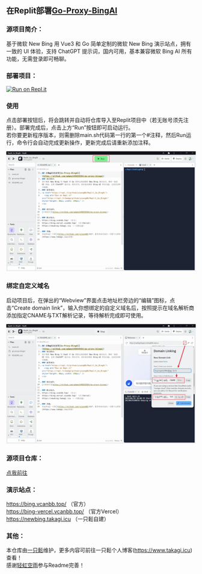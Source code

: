## 在Replit部署[Go-Proxy-BingAI](https://github.com/adams549659584/go-proxy-bingai)

### 源项目简介：
基于微软 New Bing 用 Vue3 和 Go 简单定制的微软 New Bing 演示站点，拥有一致的 UI 体验，支持 ChatGPT 提示词，国内可用，基本兼容微软 Bing AI 所有功能，无需登录即可畅聊。

### 部署项目：
<a href="https://repl.it/github/yzsong06/Replit_Go_BingAi">
  <img alt="Run on Repl.it" src="https://repl.it/badge/github/yzsong06/Replit_Go_BingAi" style="height: 40px; width: 190px;" />
</a>

### 使用
点击部署按钮后，将会跳转并自动将仓库导入至Replit项目中（若无账号须先注册）。部署完成后，点击上方“Run”按钮即可启动运行。  
若你要更新程序版本，则需删除main.sh代码第一行的第一个#注释，然后Run运行，命令行会自动完成更新操作，更新完成后请重新添加注释。 

![演示](/img/01.webp)

### 绑定自定义域名
启动项目后，在弹出的“Webview”界面点击地址栏旁边的“编辑”图标，点击“Create domain link”，输入你想绑定的自定义域名后，按照提示在域名解析商添加指定CNAME与TXT解析记录，等待解析完成即可使用。

![绑定域名](/img/02.webp)

### 源项目仓库：
[点我前往](https://github.com/adams549659584/go-proxy-bingai)

### 演示站点：
https://bing.vcanbb.top/ （官方）  
https://bing-vercel.vcanbb.top/ （官方Vercel）  
https://newbing.takagi.icu （一只鬆自建）  

### 其他：
本仓库由[一只鬆](https://github.com/yzsong06)维护，更多内容可前往一只鬆个人博客(https://www.takagi.icu) 查看！  
感谢[轻虹空雨](https://github.com/MuFeng086)参与Readme完善！
